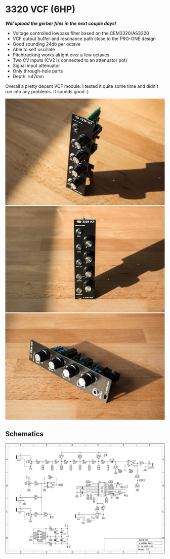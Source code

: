 # 3320 VCF (6HP)

**_Will upload the gerber files in the next couple days!_**

* Voltage controlled lowpass filter based on the CEM3320/AS3320
* VCF output buffer and resonance path close to the PRO-ONE design 
* Good sounding 24db per octave
* Able to self oscillate 
* Pitchtracking works alright over a few octaves
* Two CV inputs (CV2 is connected to an attenuator pot)
* Signal input attenuator 
* Only through-hole parts
* Depth: ≈47mm

Overall a pretty decent VCF module. I tested it quite some time and didn't run into any problems. It sounds good :)

![VCF](https://raw.githubusercontent.com/diysynth/EURORACK-MODULES/main/3320%20VCF%20(6HP)/vcf1.jpg)
![VCF](https://raw.githubusercontent.com/diysynth/EURORACK-MODULES/main/3320%20VCF%20(6HP)/vcf3.jpg)
![VCF](https://raw.githubusercontent.com/diysynth/EURORACK-MODULES/main/3320%20VCF%20(6HP)/vcf2.jpg)

## Schematics

![Schematics](https://raw.githubusercontent.com/diysynth/EURORACK-MODULES/main/3320%20VCF%20(6HP)/3320VCFschematic.png)
